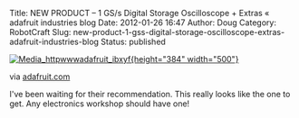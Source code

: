 Title: NEW PRODUCT – 1 GS/s Digital Storage Oscilloscope + Extras « adafruit industries blog
Date: 2012-01-26 16:47
Author: Doug
Category: RobotCraft
Slug: new-product-1-gss-digital-storage-oscilloscope-extras-adafruit-industries-blog
Status: published

[![Media_httpwwwadafruit_ibxyf](http://getfile4.posterous.com/getfile/files.posterous.com/littleideas/FugjwclhtIBDxadpsEqIxghbrxfsubbkmpwcwdjkfgzAGudnrDCEDGHoqajA/media_httpwwwadafruit_IBxyF.jpg.scaled500.jpg){height="384" width="500"}](http://getfile6.posterous.com/getfile/files.posterous.com/littleideas/FugjwclhtIBDxadpsEqIxghbrxfsubbkmpwcwdjkfgzAGudnrDCEDGHoqajA/media_httpwwwadafruit_IBxyF.jpg.scaled1000.jpg)

via [adafruit.com](http://www.adafruit.com/blog/2012/01/26/new-product-1-gss-digital-storage-oscilloscope-extras/)

I've been waiting for their recommendation. This really looks like the one to get. Any electronics workshop should have one!

